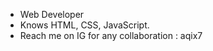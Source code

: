 - Web Developer
- Knows HTML, CSS, JavaScript.
- Reach me on IG for any collaboration : aqix7

<!---
aqix7/aqix7 is a ✨ special ✨ repository because its `README.md` (this file) appears on your GitHub profile.
You can click the Preview link to take a look at your changes.
--->

